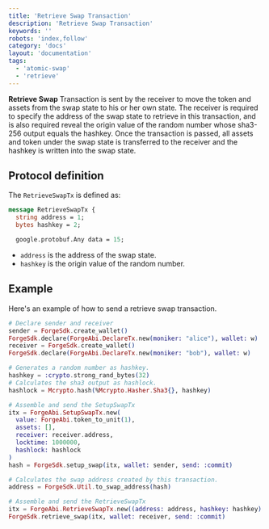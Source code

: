 ```yaml
---
title: 'Retrieve Swap Transaction'
description: 'Retrieve Swap Transaction'
keywords: ''
robots: 'index,follow'
category: 'docs'
layout: 'documentation'
tags:
  - 'atomic-swap'
  - 'retrieve'
---
```




**Retrieve Swap** Transaction is sent by the receiver to move the token and assets from the swap state to his or her own state. The receiver is required to specify the address of the swap state to retrieve in this transaction, and is also required reveal the origin value of the random number whose sha3-256 output equals the hashkey. Once the transaction is passed, all assets and token under the swap state is transferred to the receiver and the hashkey is written into the swap state.

## Protocol definition

The `RetrieveSwapTx` is defined as:

```proto
message RetrieveSwapTx {
  string address = 1;
  bytes hashkey = 2;

  google.protobuf.Any data = 15;

```

* `address` is the address of the swap state.
* `hashkey` is the origin value of the random number.

## Example

Here's an example of how to send a retrieve swap transaction.

```elixir
# Declare sender and receiver
sender = ForgeSdk.create_wallet()
ForgeSdk.declare(ForgeAbi.DeclareTx.new(moniker: "alice"), wallet: w)
receiver = ForgeSdk.create_wallet()
ForgeSdk.declare(ForgeAbi.DeclareTx.new(moniker: "bob"), wallet: w)

# Generates a random number as hashkey.
hashkey = :crypto.strong_rand_bytes(32)
# Calculates the sha3 output as hashlock.
hashlock = Mcrypto.hash(%Mcrypto.Hasher.Sha3{}, hashkey)

# Assemble and send the SetupSwapTx
itx = ForgeAbi.SetupSwapTx.new(
  value: ForgeAbi.token_to_unit(1),
  assets: [],
  receiver: receiver.address,
  locktime: 1000000,
  hashlock: hashlock
)
hash = ForgeSdk.setup_swap(itx, wallet: sender, send: :commit)

# Calculates the swap address created by this transaction.
address = ForgeSdk.Util.to_swap_address(hash)

# Assemble and send the RetrieveSwapTx
itx = ForgeAbi.RetrieveSwapTx.new((address: address, hashkey: hashkey)
ForgeSdk.retrieve_swap(itx, wallet: receiver, send: :commit)
```

